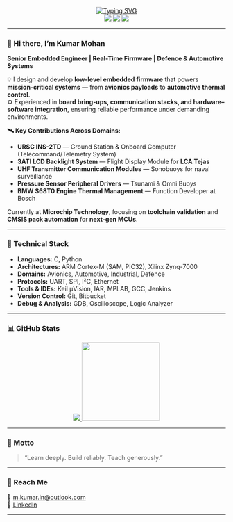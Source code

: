 <p align="center">
  <a href="https://github.com/kumar-mohan-s">
    <img src="https://readme-typing-svg.demolab.com?font=Georgia&size=18&duration=2500&pause=100&multiline=true&width=650&height=80&lines=Kumar+Mohan;Embedded+Software+Engineer;Defence+%26+Aerospace+%7C+Automotive+%7C+Semiconductor" alt="Typing SVG" />
  </a>
  <br/>

  <a href="mailto:m.kumar.in@outlook.com">
    <img src="https://img.shields.io/badge/-Email-red?style=flat-square&logo=gmail&logoColor=white">
  </a>
  <a href="https://www.linkedin.com/in/kumar-mohan">
    <img src="https://img.shields.io/badge/-LinkedIn-blue?style=flat-square&logo=linkedin">
  </a>
  <a href="https://github.com/kumar-mohan-s">
    <img src="https://img.shields.io/badge/GitHub-kumar--mohan--s-black?style=flat-square&logo=github">
  </a>
</p>

---

### 👋 Hi there, I’m Kumar Mohan  
**Senior Embedded Engineer | Real-Time Firmware | Defence & Automotive Systems**

💡 I design and develop **low-level embedded firmware** that powers **mission-critical systems** — from **avionics payloads** to **automotive thermal control**.  
⚙️ Experienced in **board bring-ups, communication stacks, and hardware–software integration**, ensuring reliable performance under demanding environments.  

**🛰️ Key Contributions Across Domains:**
- **URSC INS-2TD** — Ground Station & Onboard Computer (Telecommand/Telemetry System)  
- **3ATI LCD Backlight System** — Flight Display Module for **LCA Tejas**  
- **UHF Transmitter Communication Modules** — Sonobuoys for naval surveillance  
- **Pressure Sensor Peripheral Drivers** — Tsunami & Omni Buoys  
- **BMW S68T0 Engine Thermal Management** — Function Developer at Bosch  

Currently at **Microchip Technology**, focusing on **toolchain validation** and **CMSIS pack automation** for **next-gen MCUs**.  

---

### 🧰 Technical Stack
- **Languages:** C, Python  
- **Architectures:** ARM Cortex-M (SAM, PIC32), Xilinx Zynq-7000  
- **Domains:** Avionics, Automotive, Industrial, Defence  
- **Protocols:** UART, SPI, I²C, Ethernet  
- **Tools & IDEs:** Keil µVision, IAR, MPLAB, GCC, Jenkins  
- **Version Control:** Git, Bitbucket  
- **Debug & Analysis:** GDB, Oscilloscope, Logic Analyzer  

---

### 📊 GitHub Stats
<p align="center">
  <a href="https://github.com/kumar-mohan-s">
    <img src="https://github-stats-alpha.vercel.app/api?username=kumar-mohan-s&cc=000000&tc=37BCF6&ic=fff&bc=000">
    <img height="180em" src="https://github-readme-stats-eight-theta.vercel.app/api/top-langs/?username=kumar-mohan-s&layout=compact&langs_count=8&theme=algolia"/>
  </a>
</p>

---

### 🧭 Motto
> “Learn deeply. Build reliably. Teach generously.”

---

### 💬 Reach Me
📧 [m.kumar.in@outlook.com](mailto:m.kumar.in@outlook.com)  
💼 [LinkedIn](https://www.linkedin.com/in/kumar-mohan/)  

---
